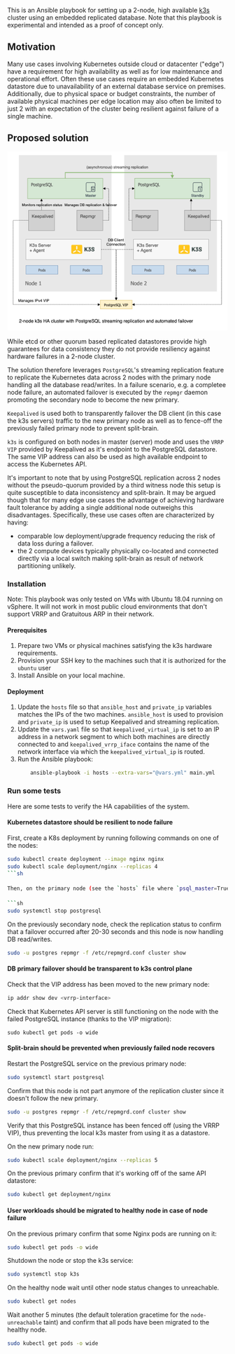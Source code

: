 This is an Ansible playbook for setting up a 2-node, high available [k3s](https://github.com/rancher/k3s) cluster using an embedded replicated database. Note that this playbook is experimental and intended as a proof of concept only.

## Motivation

Many use cases involving Kubernetes outside cloud or datacenter ("edge") have a requirement for high availability as well as for low maintenance and operational effort. Often these use cases require an embedded Kubernetes datastore due to unavailability of an external database service on premises. Additionally, due to physical space or budget constraints, the number of available physical machines per edge location may also often be limited to just 2 with an expectation of the cluster being resilient against failure of a single machine.

## Proposed solution

![diagram](assets/k3s-postgresql-ha.png)

While etcd or other quorum based replicated datastores provide high guarantees for data consistency they do not provide resiliency against hardware failures in a 2-node cluster.

The solution therefore leverages `PostgreSQL`'s streaming replication feature to replicate the Kubernetes data across 2 nodes with the primary node handling all the database read/writes. In a failure scenario, e.g. a completee node failure, an automated failover is executed by the `repmgr` daemon promoting the secondary node to become the new primary.

`Keepalived` is used both to transparently failover the DB client (in this case the k3s servers) traffic to the new primary node as well as to fence-off the previously failed primary node to prevent split-brain.

`k3s` is configured on both nodes in master (server) mode and uses the `VRRP VIP` provided by Keepalived as it's endpoint to the PostgreSQL datastore. The same VIP address can also be used as high available endpoint to access the Kubernetes API.

It's important to note that by using PostgreSQL replication across 2 nodes without the pseudo-quorum provided by a third witness node this setup is quite susceptible to data inconsistency and split-brain.
It may be argued though that for many edge use cases the advantage of achieving hardware fault tolerance by adding a single additional node outweighs this disadvantages.    Specifically, these use cases often are characterized by having:    

- comparable low deployment/upgrade frequency reducing the risk of data loss during a failover.
- the 2 compute devices typically physically co-located and connected directly via a local switch making split-brain as result of network partitioning unlikely.

### Installation

Note: This playbook was only tested on VMs with Ubuntu 18.04 running on vSphere. It will not work in most public cloud environments that don't support VRRP and Gratuitous ARP in their network.

#### Prerequisites

1. Prepare two VMs or physical machines satisfying the k3s hardware requirements.
2. Provision your SSH key to the machines such that it is authorized for the `ubuntu` user
3. Install Ansible on your local machine.

#### Deployment

1. Update the `hosts` file so that `ansible_host` and `private_ip` variables matches the IPs of the two machines. `ansible_host` is used to provision and `private_ip` is used to setup Keepalived and streaming replication.
2. Update the `vars.yaml` file so that `keepalived_virtual_ip` is set to an IP address in a network segment to which both machines are directly connected to and `keepalived_vrrp_iface` contains the name of the network interface via which the `keepalived_virtual_ip` is routed.
3. Run the Ansible playbook:
	```sh
		ansible-playbook -i hosts --extra-vars="@vars.yml" main.yml
	```

### Run some tests

Here are some tests to verify the HA capabilities of the system.

#### Kubernetes datastore should be resilient to node failure

First, create a K8s deployment by running following commands on one of the nodes:

```sh
sudo kubectl create deployment --image nginx nginx
sudo kubectl scale deployment/nginx --replicas 4
```sh

Then, on the primary node (see the `hosts` file where `psql_master=True`) stop the PostgreSQL service:

```sh
sudo systemctl stop postgresql

```

On the previously secondary node, check the replication status to confirm that a failover occurred after 20-30 seconds and this node is now handling DB read/writes.

```sh
sudo -u postgres repmgr -f /etc/repmgrd.conf cluster show
```

#### DB primary failover should be transparent to k3s control plane

Check that the VIP address has been moved to the new primary node:

```sh
ip addr show dev <vrrp-interface>
```

Check that Kubernetes API server is still functioning on the node with the failed PostgreSQL instance (thanks to the VIP migration):

```
sudo kubectl get pods -o wide

```

#### Split-brain should be prevented when previously failed node recovers


Restart the PostgreSQL service on the previous primary node:

```sh
sudo systemctl start postgresql

```

Confirm that this node is not part anymore of the replication cluster since it doesn't follow the new primary.


```sh
sudo -u postgres repmgr -f /etc/repmgrd.conf cluster show
```

Verify that this PostgreSQL instance has been fenced off (using the VRRP VIP), thus preventing the local k3s master from using it as a datastore.

On the new primary node run:

```sh
sudo kubectl scale deployment/nginx --replicas 5
```

On the previous primary confirm that it's working off of the same API datastore:

```sh
sudo kubectl get deployment/nginx
```

#### User workloads should be migrated to healthy node in case of node failure

On the previous primary confirm that some Nginx pods are running on it:

```sh
sudo kubectl get pods -o wide
```

Shutdown the node or stop the k3s service:

```sh
sudo systemctl stop k3s
```

On the healthy node wait until other node status changes to unreachable.

```sh
sudo kubectl get nodes
```

Wait another 5 minutes (the default toleration gracetime for the `node-unreachable` taint) and confirm that all pods have been migrated to the healthy node.

```sh
sudo kubectl get pods -o wide
```

